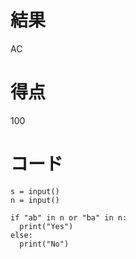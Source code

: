 # 結果
AC

# 得点
100

# コード
```
s = input()
n = input()

if "ab" in n or "ba" in n:
  print("Yes")
else:
  print("No")
```
